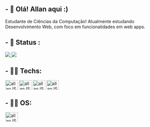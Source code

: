 ## - 👋 Olá! Allan aqui :)

<p>Estudante de Ciências da Computação! Atualmente estudando Desenvolvimento Web, com foco em funcionalidades em web apps.</p>

## - 🎡️ Status :
<a href="https://github.com/allanmessias/github-readme-stats">
  <img align"center" height:"180" src="https://github-readme-stats.vercel.app/api?username=allanmessias&show_icons=true&theme=radical" />
</a>
<a href="https://github.com/allanmessias/">
  <img align:"center" height:"180" src="https://github-readme-stats.vercel.app/api/top-langs/?username=allanmessias&theme=radical&layout=compact" />
</a>

## - 👨‍💻️ Techs:
<div style=display:"inline-block">
<img align="center" alt="allanJS" height="30" width="40" src="https://cdn.jsdelivr.net/gh/devicons/devicon/icons/java/java-original.svg" />
<img align="center" alt="allanJS" height="30" width="40" src="https://cdn.jsdelivr.net/gh/devicons/devicon/icons/php/php-original.svg" />
<img align="center" alt="allanJS" height="30" width="40" src="https://cdn.jsdelivr.net/gh/devicons/devicon/icons/nodejs/nodejs-original.svg" />
<img align="center" alt="allanJS" height="30" width="40" src="https://cdn.jsdelivr.net/gh/devicons/devicon/icons/typescript/typescript-original.svg" />
</div>

## - 👨‍💻️ OS:
<img align="center" alt="allanJS" height="30" width="40" src="https://cdn.jsdelivr.net/gh/devicons/devicon/icons/ubuntu/ubuntu-plain-wordmark.svg" />
          
